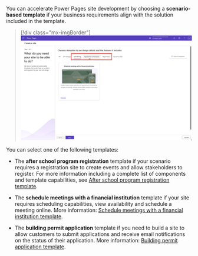 You can accelerate Power Pages site development by choosing a **scenario-based template** if your business requirements align with the solution included in the template.

> [!div class="mx-imgBorder"]
> [![Screenshot of the site provisioning screen with the scenario-based template tabs highlighted.](../media/scenario-based-templates.png)](../media/scenario-based-templates.png#lightbox)

You can select one of the following templates:

* The **after school program registration** template if your scenario requires a registration site to create events and allow stakeholders to register. For more information including a complete list of components and template capabilities, see [After school program registration template](/power-pages/templates/after-school/?azure-portal=true).

* The **schedule meetings with a financial institution** template if your site requires scheduling capabilities, view availability and schedule a meeting online. More information: [Schedule meetings with a financial institution template](/power-pages/templates/book-a-meeting/?azure-portal=true).

* The **building permit application** template if you need to build a site to allow customers to submit applications and receive email notifications on the status of their application. More information: [Building permit application template](/power-pages/templates/building-permit/?azure-portal=true).
